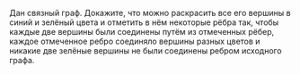 Дан связный граф. Докажите, что можно раскрасить все его вершины в синий
и зелёный цвета и отметить в нём некоторые рёбра так, чтобы каждые две вершины
были соединены путём из отмеченных рёбер, каждое отмеченное ребро соединяло
вершины разных цветов и никакие две зелёные вершины не были соединены ребром
исходного графа.